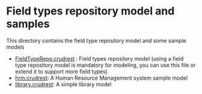 # Field types repository model and samples
This directory contains the field type repository model and some sample models
- [FieldTypeRepo.crudrest](https://github.com/asadidebuger/WPCrudRest/blob/main/models/FieldTypeRepo.crudrest) : Field types repository model (using a field type repository model is mandatory for modeling, you can use this file or extend it to support more field types)
- [hrm.crudrest](https://github.com/asadidebuger/WPCrudRest/blob/main/models/hrm.crudrest): A Human Resource Management system sample model
- [library.crudrest](https://github.com/asadidebuger/WPCrudRest/blob/main/models/library.crudrest): A simple library model
